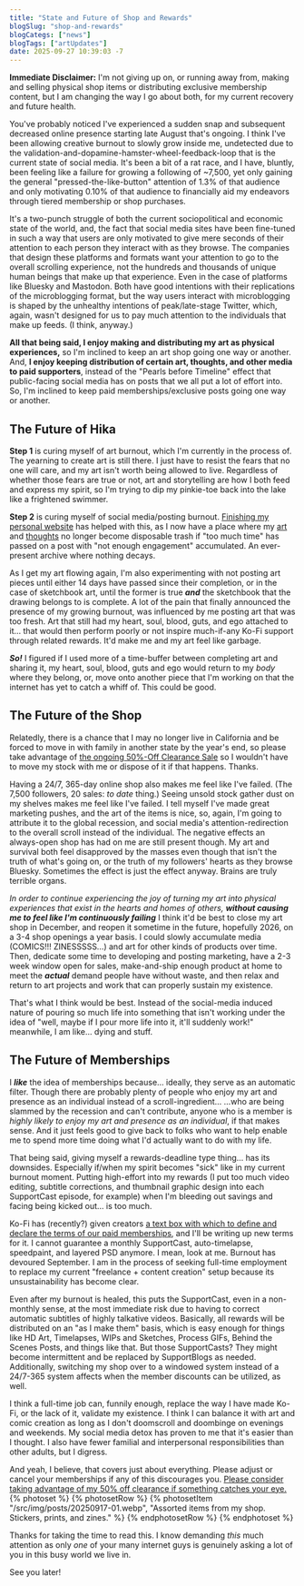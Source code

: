 ```yaml
---
title: "State and Future of Shop and Rewards"
blogSlug: "shop-and-rewards"
blogCategs: ["news"]
blogTags: ["artUpdates"]
date: 2025-09-27 10:39:03 -7
---
```

**Immediate Disclaimer:** I'm not giving up on, or running away from, making and selling physical shop items or distributing exclusive membership content, but I am changing the way I go about both, for my current recovery and future health.

You've probably noticed I've experienced a sudden snap and subsequent decreased online presence starting late August that's ongoing. I think I've been allowing creative burnout to slowly grow inside me, undetected due to the validation-and-dopamine-hamster-wheel-feedback-loop that is the current state of social media. It's been a bit of a rat race, and I have, bluntly, been feeling like a failure for growing a following of ~7,500, yet only gaining the general "pressed-the-like-button" attention of 1.3% of that audience and only motivating 0.10% of that audience to financially aid my endeavors through tiered membership or shop purchases.

It's a two-punch struggle of both the current sociopolitical and economic state of the world, and, the fact that social media sites have been fine-tuned in such a way that users are only motivated to give mere seconds of their attention to each person they interact with as they browse. The companies that design these platforms and formats want your attention to go to the overall scrolling experience, not the hundreds and thousands of unique human beings that make up that experience. Even in the case of platforms like Bluesky and Mastodon. Both have good intentions with their replications of the microblogging format, but the way users interact with microblogging is shaped by the unhealthy intentions of peak/late-stage Twitter, which, again, wasn't designed for us to pay much attention to the individuals that make up feeds. (I think, anyway.)

**All that being said, I enjoy making and distributing my art as physical experiences,** so I'm inclined to keep an art shop going one way or another. And, **I enjoy keeping distribution of certain art, thoughts, and other media to paid supporters**, instead of the "Pearls before Timeline" effect that public-facing social media has on posts that we all put a lot of effort into. So, I'm inclined to keep paid memberships/exclusive posts going one way or another.

## The Future of Hika

**Step 1** is curing myself of art burnout, which I'm currently in the process of. The yearning to create art is still there. I just have to resist the fears that no one will care, and my art isn't worth being allowed to live. Regardless of whether those fears are true or not, art and storytelling are how I both feed and express my spirit, so I'm trying to dip my pinkie-toe back into the lake like a frightened swimmer.

**Step 2** is curing myself of social media/posting burnout. [Finishing my personal website](https://hikatamika.com/) has helped with this, as I now have a place where my [art](https://hikatamika.com/art-gallery/) and [thoughts](https://hikatamika.com/blog/) no longer become disposable trash if "too much time" has passed on a post with "not enough engagement" accumulated. An ever-present archive where nothing decays.

As I get my art flowing again, I'm also experimenting with not posting art pieces until either 14 days have passed since their completion, or in the case of sketchbook art, until the former is true ***and*** the sketchbook that the drawing belongs to is complete. A lot of the pain that finally announced the presence of my growing burnout, was influenced by me posting art that was too fresh. Art that still had my heart, soul, blood, guts, and ego attached to it… that would then perform poorly or not inspire much-if-any Ko-Fi support through related rewards. It'd make me and my art feel like garbage.

***So!*** I figured if I used more of a time-buffer between completing art and sharing it, my heart, soul, blood, guts and ego would return to my *body* where they belong, or, move onto another piece that I'm working on that the internet has yet to catch a whiff of. This could be good. 

## The Future of the Shop

Relatedly, there is a chance that I may no longer live in California and be forced to move in with family in another state by the year's end, so please take advantage of [the ongoing 50%-Off Clearance Sale](https://ko-fi.com/hikatamika/link/STRUGGLEBUS) so I wouldn't have to move my stock with me or dispose of it if that happens. Thanks.

Having a 24/7, 365-day online shop also makes me feel like I've failed. (The 7,500 followers, 20 sales: *to date* thing.) Seeing unsold stock gather dust on my shelves makes me feel like I've failed. I tell myself I've made great marketing pushes, and the art of the items is nice, so, again, I'm going to attribute it to the global recession, and social media's attention-redirection to the overall scroll instead of the individual. The negative effects an always-open shop has had on me are still present though. My art and survival both feel disapproved by the masses even though that isn't the truth of what's going on, or the truth of my followers' hearts as they browse Bluesky. Sometimes the effect is just the effect anyway. Brains are truly terrible organs.

*In order to continue experiencing the joy of turning my art into physical experiences that exist in the hearts and homes of others, **without causing me to feel like I'm continuously failing*** I think it'd be best to close my art shop in December, and reopen it sometime in the future, hopefully 2026, on a 3-4 shop openings a year basis.
I could slowly accumulate media (COMICS!!! ZINESSSSS…) and art for other kinds of products over time. Then, dedicate some time to developing and posting marketing, have a 2-3 week window open for sales, make-and-ship enough product at home to meet the ***actual*** demand people have without waste, and then relax and return to art projects and work that can properly sustain my existence.

That's what I think would be best. Instead of the social-media induced nature of pouring so much life into something that isn't working under the idea of "well, maybe if I pour more life into it, it'll suddenly work!" meanwhile, I am like… dying and stuff.

## The Future of Memberships

I ***like*** the idea of memberships because… ideally, they serve as an automatic filter. Though there are probably plenty of people who enjoy my art and presence as an individual instead of a scroll-ingredient… …who are being slammed by the recession and can't contribute, anyone who is a member is *highly likely to enjoy my art and presence as an individual*, if that makes sense. And it just feels good to give back to folks who want to help enable me to spend more time doing what I'd actually want to do with my life.

That being said, giving myself a rewards-deadline type thing… has its downsides. Especially if/when my spirit becomes "sick" like in my current burnout moment. Putting high-effort into my rewards (I put too much video editing, subtitle corrections, and thumbnail graphic design into each SupportCast episode, for example) when I'm bleeding out savings and facing being kicked out… is too much.

Ko-Fi has (recently?) given creators [a text box with which to define and declare the terms of our paid memberships](https://help.ko-fi.com/hc/en-us/articles/29017015021853-Setting-your-terms#h_01K0R7KRC1YWPR34JBQMZ3P4H1), and I'll be writing up new terms for it. I cannot guarantee a monthly SupportCast, auto-timelapse, speedpaint, and layered PSD anymore. I mean, look at me. Burnout has devoured September. I am in the process of seeking full-time employment to replace my current "freelance + content creation" setup because its unsustainability has become clear.

Even after my burnout is healed, this puts the SupportCast, even in a non-monthly sense, at the most immediate risk due to having to correct automatic subtitles of highly talkative videos. Basically, all rewards will be distributed on an "as I make them" basis, which is easy enough for things like HD Art, Timelapses, WIPs and Sketches, Process GIFs, Behind the Scenes Posts, and things like that. But those SupportCasts? They might become intermittent and be replaced by SupportBlogs as needed. Additionally, switching my shop over to a windowed system instead of a 24/7-365 system affects when the member discounts can be utilized, as well.

I think a full-time job can, funnily enough, replace the way I have made Ko-Fi, or the lack of it, validate my existence. I think I can balance it with art and comic creation as long as I don't doomscroll and doombinge on evenings and weekends. My social media detox has proven to me that it's easier than I thought. I also have fewer familial and interpersonal responsibilities than other adults, but I digress.

And yeah, I believe, that covers just about everything. Please adjust or cancel your memberships if any of this discourages you. [Please consider taking advantage of my 50% off clearance if something catches your eye.](https://ko-fi.com/hikatamika/link/STRUGGLEBUS)
{% photoset %}
  {% photosetRow %}
      {% photosetItem "/src/img/posts/20250917-01.webp", "Assorted items from my shop. Stickers, prints, and zines." %}
  {% endphotosetRow %}
{% endphotoset %}

Thanks for taking the time to read this. I know demanding *this* much attention as only *one* of your many internet guys is genuinely asking a lot of you in this busy world we live in.

See you later!